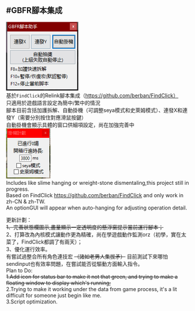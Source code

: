 #GBFR腳本集成
-----------------------------------------------------------------------------------------

![main](https://github.com/zaddyl/GBFRelink_ScriptInOne/blob/main/image1.png?raw=true)  
基於`FindClick`的Relink腳本集成（https://github.com/berban/FindClick）  
只適用於遊戲語言設定為簡中/繁中的情況  
腳本目前含括加護拆解、自動掛機（可調整seya模式和史萊姆模式）、連發X和連發Y（需要分別按住對應滑鼠按鍵）  
自動掛機會顯示具體的窗口供細項設定，尚在加強完善中  
![autohang](https://github.com/zaddyl/GBFRelink_ScriptInOne/blob/main/image2.png?raw=true)  
Includes like slime hanging or wreight-stone dismentaling,this project still in progress.  
Based on FindClick https://github.com/berban/FindClick and only work in zh-CN & zh-TW.  
An optionGUI will appear when auto-hanging for adjusting operation detail.  



更新計劃：  
~~1、完善狀態欄圖示,盡量顯示一定透明度的懸浮窗提示當前運行腳本；~~  
2、打算改為內核模式讓動作更為精確，尚在學遊戲動作監測orz（初學，實在太菜了，FindClick都調了有兩天）；  
3、優化運行效率。  
有嘗試過整合所有角色連技宏  ~~（諸如老男人集拔矛）~~  目前測試下來哪怕sendinput也有效率問題，在嘗試能否從驅動方面輸入指令。  
Plan to Do:  
~~1.Add icon for status bar to make it not that green, and trying to make a floating window to display which's running;~~  
2.Trying to make it working under the data from game process, it's a lit difficult for someone just begin like me.  
3.Script optimization.  